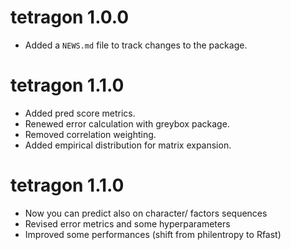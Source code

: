 # tetragon 1.0.0

* Added a `NEWS.md` file to track changes to the package.

# tetragon 1.1.0

* Added pred score metrics.
* Renewed error calculation with greybox package.
* Removed correlation weighting.
* Added empirical distribution for matrix expansion.

# tetragon 1.1.0

* Now you can predict also on character/ factors sequences
* Revised error metrics and some hyperparameters
* Improved some performances (shift from philentropy to Rfast)
